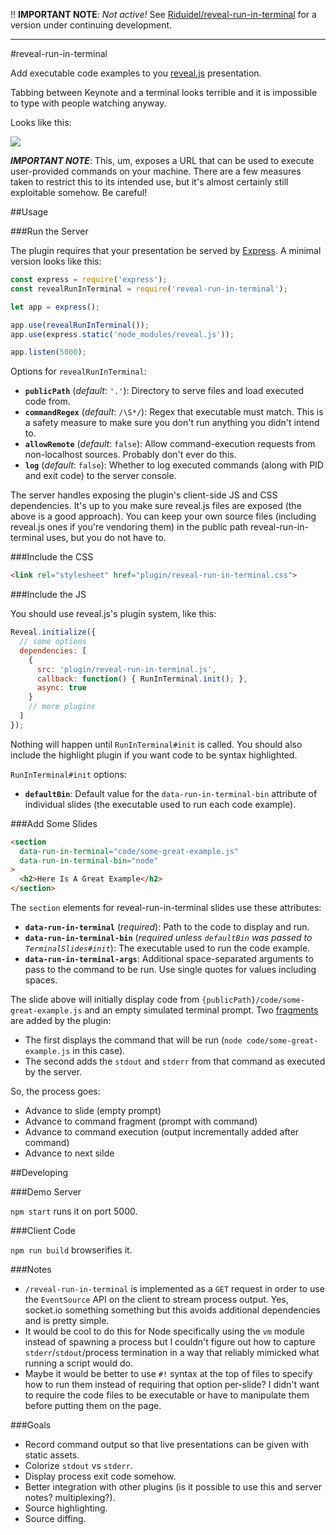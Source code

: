‼️ **IMPORTANT NOTE**: _Not active!_ See [Riduidel/reveal-run-in-terminal](https://github.com/Riduidel/reveal-run-in-terminal) for a version under continuing development.

---

#reveal-run-in-terminal

Add executable code examples to you [reveal.js](https://github.com/hakimel/reveal.js/#revealjs) presentation.

Tabbing between Keynote and a terminal looks terrible and it is impossible to type with people watching anyway.

Looks like this:

![](https://github.com/dluxemburg/reveal-run-in-terminal/blob/master/demo.gif?raw=true&v=2)

_**IMPORTANT NOTE**_: This, um, exposes a URL that can be used to execute user-provided commands on your machine. There are a few measures taken to restrict this to its intended use, but it's almost certainly still exploitable somehow. Be careful!

##Usage

###Run the Server

The plugin requires that your presentation be served by [Express](https://expressjs.com/). A minimal version looks like this:

```javascript
const express = require('express');
const revealRunInTerminal = require('reveal-run-in-terminal');

let app = express();

app.use(revealRunInTerminal());
app.use(express.static('node_modules/reveal.js'));

app.listen(5000);
```

Options for `revealRunInTerminal`:

- **`publicPath`** (_default_: `'.'`): Directory to serve files and load executed code from.
- **`commandRegex`** (_default_: `/\S*/`): Regex that executable must match. This is a safety measure to make sure you don't run anything you didn't intend to.
- **`allowRemote`** (_default_: `false`): Allow command-execution requests from non-localhost sources. Probably don't ever do this.
- **`log`** (_default_: `false`): Whether to log executed commands (along with PID and exit code) to the server console.

The server handles exposing the plugin's client-side JS and CSS dependencies. It's up to you make sure reveal.js files are exposed (the above is a good approach). You can keep your own source files (including reveal.js ones if you're vendoring them) in the public path reveal-run-in-terminal uses, but you do not have to.

###Include the CSS

```html
<link rel="stylesheet" href="plugin/reveal-run-in-terminal.css">
```

###Include the JS

You should use reveal.js's plugin system, like this:

```javascript
Reveal.initialize({
  // some options
  dependencies: [
    {
      src: 'plugin/reveal-run-in-terminal.js',
      callback: function() { RunInTerminal.init(); },
      async: true
    }
    // more plugins
  ]
});
```

Nothing will happen until `RunInTerminal#init` is called. You should also include the highlight plugin if you want code to be syntax highlighted.

`RunInTerminal#init` options:

- **`defaultBin`**: Default value for the `data-run-in-terminal-bin` attribute of individual slides (the executable used to run each code example).

###Add Some Slides

```html
<section
  data-run-in-terminal="code/some-great-example.js"
  data-run-in-terminal-bin="node"
>
  <h2>Here Is A Great Example</h2>
</section>
```

The `section` elements for reveal-run-in-terminal slides use these attributes:

- **`data-run-in-terminal`** (_required_): Path to the code to display and run.
- **`data-run-in-terminal-bin`** (_required unless `defaultBin` was passed to `TerminalSlides#init`_): The executable used to run the code example.
- **`data-run-in-terminal-args`**: Additional space-separated arguments to pass to the command to be run. Use single quotes for values including spaces.

The slide above will initially display code from `{publicPath}/code/some-great-example.js` and an empty simulated terminal prompt. Two [fragments](https://github.com/hakimel/reveal.js/#fragments) are added by the plugin:

- The first displays the command that will be run (`node code/some-great-example.js` in this case).
- The second adds the `stdout` and `stderr` from that command as executed by the server.

So, the process goes:

- Advance to slide (empty prompt)
- Advance to command fragment (prompt with command)
- Advance to command execution (output incrementally added after command)
- Advance to next silde

##Developing

###Demo Server

`npm start` runs it on port 5000.

###Client Code

`npm run build` browserifies it.

###Notes

- `/reveal-run-in-terminal` is implemented as a `GET` request in order to use the `EventSource` API on the client to stream process output. Yes, socket.io something something but this avoids additional dependencies and is pretty simple.
- It would be cool to do this for Node specifically using the `vm` module instead of spawning a process but I couldn't figure out how to capture `stderr`/`stdout`/process termination in a way that reliably mimicked what running a script would do.
- Maybe it would be better to use `#!` syntax at the top of files to specify how to run them instead of requiring that option per-slide? I didn't want to require the code files to be executable or have to manipulate them before putting them on the page.

###Goals

- Record command output so that live presentations can be given with static assets.
- Colorize `stdout` vs `stderr`.
- Display process exit code somehow.
- Better integration with other plugins (is it possible to use this and server notes? multiplexing?).
- Source highlighting.
- Source diffing.

